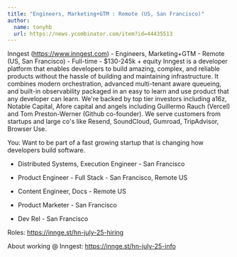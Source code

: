 ```yaml
---
title: "Engineers, Marketing+GTM : Remote (US, San Francisco)"
author:
  name: tonyhb
  url: https://news.ycombinator.com/item?id=44435513
---
```

Inngest (<a href="https:&#x2F;&#x2F;www.inngest.com" rel="nofollow">https:&#x2F;&#x2F;www.inngest.com</a>) - Engineers, Marketing+GTM - Remote (US, San Francisco) - Full-time - $130-245k + equity Inngest is a developer platform that enables developers to build amazing, complex, and reliable products without the hassle of building and maintaining infrastructure. It combines modern orchestration, advanced multi-tenant aware queueing, and built-in observability packaged in an easy to learn and use product that any developer can learn.
We&#x27;re backed by top tier investors including a16z, Notable Capital, Afore capital and angels including Guillermo Rauch (Vercel) and Tom Preston-Werner (Github co-founder). We serve customers from startups and large co&#x27;s like Resend, SoundCloud, Gumroad, TripAdvisor, Browser Use.

You: Want to be part of a fast growing startup that is changing how developers build software.

- Distributed Systems, Execution Engineer - San Francisco

- Product Engineer - Full Stack - San Francisco, Remote US

- Content Engineer, Docs - Remote US

- Product Marketer - San Francisco

- Dev Rel - San Francisco

Roles: <a href="https:&#x2F;&#x2F;innge.st&#x2F;hn-july-25-hiring" rel="nofollow">https:&#x2F;&#x2F;innge.st&#x2F;hn-july-25-hiring</a>

About working @ Inngest: <a href="https:&#x2F;&#x2F;innge.st&#x2F;hn-july-25-info" rel="nofollow">https:&#x2F;&#x2F;innge.st&#x2F;hn-july-25-info</a>
<JobApplication />
